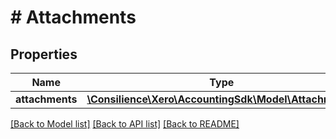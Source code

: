 # # Attachments

## Properties

Name | Type | Description | Notes
------------ | ------------- | ------------- | -------------
**attachments** | [**\Consilience\Xero\AccountingSdk\Model\Attachment[]**](Attachment.md) |  | [optional] 

[[Back to Model list]](../../README.md#documentation-for-models) [[Back to API list]](../../README.md#documentation-for-api-endpoints) [[Back to README]](../../README.md)


